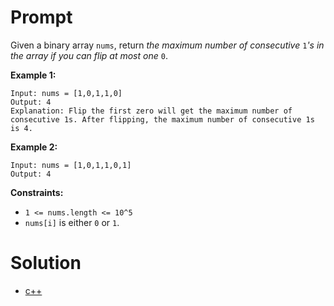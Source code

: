 # Prompt
Given a binary array `nums`, return _the maximum number of consecutive_ `1`_'s in the array if you can flip at most one_ `0`.

**Example 1:**
```
Input: nums = [1,0,1,1,0]
Output: 4
Explanation: Flip the first zero will get the maximum number of consecutive 1s. After flipping, the maximum number of consecutive 1s is 4.
```

**Example 2:**
```
Input: nums = [1,0,1,1,0,1]
Output: 4
```

**Constraints:**
* `1 <= nums.length <= 10^5`
* `nums[i]` is either `0` or `1`.

# Solution
* [c++](max_consecutive_ones_ii.cpp)
